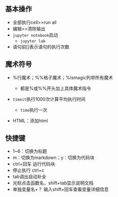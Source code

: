 ## 基本操作

- 全部执行cell>>run all 
- 编辑>>清除输出
- `jupyter notebook`启动
  - `jupyter lab`
- 语句前[]表示语句的执行次数

## 魔术符号

- %行魔术；%%格子魔术；%lsmagic列举所有魔术
  - 都是%或%%开头加上具体魔术指令

- `timeit`执行1000次计算平均执行时间
  - `time`执行一次
- HTML：添加html


## 快捷键

- 1~6：切换为标题
- m：切换为markdown；y：切换为代码块
- ctrl+回车 运行代码块
- 停止执行 ctrl+c
- tab调出自动补全
- 光标点击函数名，shift+tab显示说明文档
- 单独变量名+？ 输入shift+回车查看变量详细信息